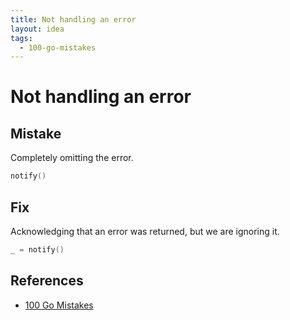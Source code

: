 ```yaml
---
title: Not handling an error
layout: idea
tags:
  - 100-go-mistakes
---
```


# Not handling an error


## Mistake

Completely omitting the error.

```go
notify()
```

## Fix

Acknowledging that an error was returned, but we are ignoring it.

```go
_ = notify()
```

## References

- [100 Go Mistakes](/reference/100-Go-Mistakes-and-How-to-Avoid-Them)
